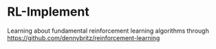 # RL-Implement
Learning about fundamental reinforcement learning algorithms through https://github.com/dennybritz/reinforcement-learning
